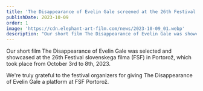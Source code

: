 ```yaml
---
title: 'The Disappearance of Evelin Gale screened at the 26th Festival slovenskega filma Portorož'
publishDate: 2023-10-09
order: 1
image: 'https://cdn.elephant-art-film.com/news/2023-10-09_01.webp'
description: "Our short film The Disappearance of Evelin Gale was showcased at the 26th Festival slovenskega filma (FSF) in Portorož."
---
```


Our short film The Disappearance of Evelin Gale was selected and showcased at the 26th Festival slovenskega filma (FSF) in Portorož, which took place from October 3rd to 8th, 2023.

We're truly grateful to the festival organizers for giving The Disappearance of Evelin Gale a platform at FSF Portorož.
